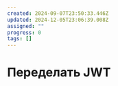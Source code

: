 ```yaml
---
created: 2024-09-07T23:50:33.446Z
updated: 2024-12-05T23:06:39.008Z
assigned: ""
progress: 0
tags: []
---
```


# Переделать JWT
